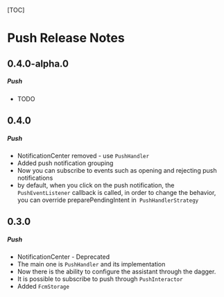 [TOC]
# Push Release Notes
## 0.4.0-alpha.0
##### Push
* TODO
## 0.4.0
##### Push
* NotificationCenter removed - use `PushHandler`
* Added push notification grouping
* Now you can subscribe to events such as opening and rejecting push notifications
* by default, when you click on the push notification, the `PushEventListener` callback is called, in order to change the behavior, you can override preparePendingIntent in` PushHandlerStrategy`
## 0.3.0
##### Push
* NotificationCenter - Deprecated
* The main one is `PushHandler` and its implementation
* Now there is the ability to configure the assistant through the dagger.
* It is possible to subscribe to push through `PushInteractor`
* Added `FcmStorage`